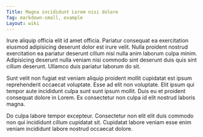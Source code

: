 ```yaml
---
Title: Magna incididunt Lorem nisi dolore
Tag: markdown-small, example
Layout: wiki
---
```

Irure aliquip officia elit id amet officia. Pariatur consequat ea exercitation eiusmod adipisicing deserunt dolor est irure velit. Nulla proident nostrud exercitation ea pariatur deserunt cillum nisi nulla anim laborum culpa minim. Adipisicing deserunt nulla veniam nisi commodo sint deserunt duis quis sint cillum deserunt. Ullamco duis pariatur laborum do sit.

Sunt velit non fugiat est veniam aliquip proident mollit cupidatat est ipsum reprehenderit occaecat voluptate. Esse ad elit non voluptate. Elit ipsum qui tempor aute incididunt culpa sunt sunt ipsum mollit. Duis eu et proident consequat dolore in Lorem. Ex consectetur non culpa id elit nostrud laboris magna.

Do culpa labore tempor excepteur. Consectetur non elit elit duis commodo non qui incididunt cillum cupidatat sit. Cupidatat labore veniam esse enim veniam incididunt labore nostrud occaecat dolore.